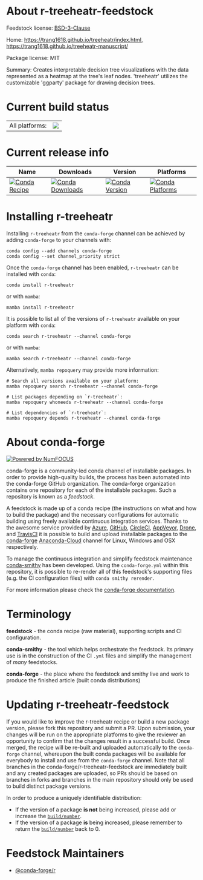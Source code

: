 About r-treeheatr-feedstock
===========================

Feedstock license: [BSD-3-Clause](https://github.com/conda-forge/r-treeheatr-feedstock/blob/main/LICENSE.txt)

Home: https://trang1618.github.io/treeheatr/index.html, https://trang1618.github.io/treeheatr-manuscript/

Package license: MIT

Summary: Creates interpretable decision tree visualizations with the data represented as a heatmap at the tree's leaf nodes. 'treeheatr' utilizes the customizable 'ggparty' package for drawing decision trees.

Current build status
====================


<table><tr><td>All platforms:</td>
    <td>
      <a href="https://dev.azure.com/conda-forge/feedstock-builds/_build/latest?definitionId=18211&branchName=main">
        <img src="https://dev.azure.com/conda-forge/feedstock-builds/_apis/build/status/r-treeheatr-feedstock?branchName=main">
      </a>
    </td>
  </tr>
</table>

Current release info
====================

| Name | Downloads | Version | Platforms |
| --- | --- | --- | --- |
| [![Conda Recipe](https://img.shields.io/badge/recipe-r--treeheatr-green.svg)](https://anaconda.org/conda-forge/r-treeheatr) | [![Conda Downloads](https://img.shields.io/conda/dn/conda-forge/r-treeheatr.svg)](https://anaconda.org/conda-forge/r-treeheatr) | [![Conda Version](https://img.shields.io/conda/vn/conda-forge/r-treeheatr.svg)](https://anaconda.org/conda-forge/r-treeheatr) | [![Conda Platforms](https://img.shields.io/conda/pn/conda-forge/r-treeheatr.svg)](https://anaconda.org/conda-forge/r-treeheatr) |

Installing r-treeheatr
======================

Installing `r-treeheatr` from the `conda-forge` channel can be achieved by adding `conda-forge` to your channels with:

```
conda config --add channels conda-forge
conda config --set channel_priority strict
```

Once the `conda-forge` channel has been enabled, `r-treeheatr` can be installed with `conda`:

```
conda install r-treeheatr
```

or with `mamba`:

```
mamba install r-treeheatr
```

It is possible to list all of the versions of `r-treeheatr` available on your platform with `conda`:

```
conda search r-treeheatr --channel conda-forge
```

or with `mamba`:

```
mamba search r-treeheatr --channel conda-forge
```

Alternatively, `mamba repoquery` may provide more information:

```
# Search all versions available on your platform:
mamba repoquery search r-treeheatr --channel conda-forge

# List packages depending on `r-treeheatr`:
mamba repoquery whoneeds r-treeheatr --channel conda-forge

# List dependencies of `r-treeheatr`:
mamba repoquery depends r-treeheatr --channel conda-forge
```


About conda-forge
=================

[![Powered by
NumFOCUS](https://img.shields.io/badge/powered%20by-NumFOCUS-orange.svg?style=flat&colorA=E1523D&colorB=007D8A)](https://numfocus.org)

conda-forge is a community-led conda channel of installable packages.
In order to provide high-quality builds, the process has been automated into the
conda-forge GitHub organization. The conda-forge organization contains one repository
for each of the installable packages. Such a repository is known as a *feedstock*.

A feedstock is made up of a conda recipe (the instructions on what and how to build
the package) and the necessary configurations for automatic building using freely
available continuous integration services. Thanks to the awesome service provided by
[Azure](https://azure.microsoft.com/en-us/services/devops/), [GitHub](https://github.com/),
[CircleCI](https://circleci.com/), [AppVeyor](https://www.appveyor.com/),
[Drone](https://cloud.drone.io/welcome), and [TravisCI](https://travis-ci.com/)
it is possible to build and upload installable packages to the
[conda-forge](https://anaconda.org/conda-forge) [Anaconda-Cloud](https://anaconda.org/)
channel for Linux, Windows and OSX respectively.

To manage the continuous integration and simplify feedstock maintenance
[conda-smithy](https://github.com/conda-forge/conda-smithy) has been developed.
Using the ``conda-forge.yml`` within this repository, it is possible to re-render all of
this feedstock's supporting files (e.g. the CI configuration files) with ``conda smithy rerender``.

For more information please check the [conda-forge documentation](https://conda-forge.org/docs/).

Terminology
===========

**feedstock** - the conda recipe (raw material), supporting scripts and CI configuration.

**conda-smithy** - the tool which helps orchestrate the feedstock.
                   Its primary use is in the construction of the CI ``.yml`` files
                   and simplify the management of *many* feedstocks.

**conda-forge** - the place where the feedstock and smithy live and work to
                  produce the finished article (built conda distributions)


Updating r-treeheatr-feedstock
==============================

If you would like to improve the r-treeheatr recipe or build a new
package version, please fork this repository and submit a PR. Upon submission,
your changes will be run on the appropriate platforms to give the reviewer an
opportunity to confirm that the changes result in a successful build. Once
merged, the recipe will be re-built and uploaded automatically to the
`conda-forge` channel, whereupon the built conda packages will be available for
everybody to install and use from the `conda-forge` channel.
Note that all branches in the conda-forge/r-treeheatr-feedstock are
immediately built and any created packages are uploaded, so PRs should be based
on branches in forks and branches in the main repository should only be used to
build distinct package versions.

In order to produce a uniquely identifiable distribution:
 * If the version of a package **is not** being increased, please add or increase
   the [``build/number``](https://docs.conda.io/projects/conda-build/en/latest/resources/define-metadata.html#build-number-and-string).
 * If the version of a package **is** being increased, please remember to return
   the [``build/number``](https://docs.conda.io/projects/conda-build/en/latest/resources/define-metadata.html#build-number-and-string)
   back to 0.

Feedstock Maintainers
=====================

* [@conda-forge/r](https://github.com/conda-forge/r/)

